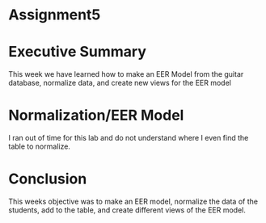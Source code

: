 # Assignment5
# Executive Summary
This week we have learned how to make an EER Model from the guitar database, normalize data, and create new views for the EER model
# Normalization/EER Model
I ran out of time for this lab and do not understand where I even find the table to normalize. 
# Conclusion
This weeks objective was to make an EER model, normalize the data of the students, add to the table, and create different views of the EER model. 
